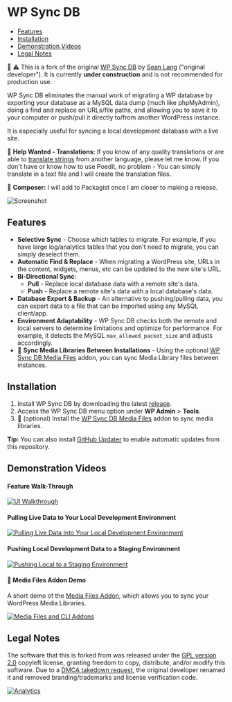 # WP Sync DB

- [Features](#features)
- [Installation](#installation)
- [Demonstration Videos](#demonstration-videos)
- [Legal Notes](#legal-notes)

:construction: :warning: This is a fork of the original [WP Sync DB](https://github.com/wp-sync-db/wp-sync-db) by [Sean Lang](http://slang.cx) ("original developer"). It is currently **under construction** and is not recommended for production use.

WP Sync DB eliminates the manual work of migrating a WP database by exporting your database as a MySQL data dump (much like phpMyAdmin), doing a find and replace on URLs/file paths, and allowing you to save it to your computer or push/pull it directly to/from another WordPress instance.

It is especially useful for syncing a local development database with a live site.

:pushpin: **Help Wanted - Translations:** If you know of any quality translations or are able to [translate strings](https://github.com/dmhendricks/wp-sync-db/blob/master/languages/wp-sync-db-en.pot) from another language, please let me know. If you don't have or know how to use Poedit, no problem - You can simply translate in a text file and I will create the translation files.

:pushpin: **Composer:** I will add to Packagist once I am closer to making a release.

![Screenshot](https://rawcdn.githack.com/slang800/psychic-ninja/master/wp-migrate-db.png "Screenshot")

## Features

- **Selective Sync** - Choose which tables to migrate. For example, if you have large log/analytics tables that you don't need to migrate, you can simply deselect them.
- **Automatic Find & Replace** - When migrating a WordPress site, URLs in the content, widgets, menus, etc can be updated to the new site's URL.
- **Bi-Directional Sync**:
   - **Pull** - Replace local database data with a remote site's data.
   - **Push** - Replace a remote site's data with a local database's data.
- **Database Export & Backup** - An alternative to pushing/pulling data, you can export data to a file that can be imported using any MySQL client/app.
- **Environment Adaptability** - WP Sync DB checks both the remote and local servers to determine limitations and optimize for performance. For example, it detects the MySQL `max_allowed_packet_size` and adjusts accordingly.
- :construction: **Sync Media Libraries Between Installations** - Using the optional [WP Sync DB Media Files](https://github.com/wp-sync-db/wp-sync-db-media-files) addon, you can sync Media Library files between instances.

## Installation

1. Install WP Sync DB by downloading the latest [release](https://github.com/dmhendricks/wp-sync-db/releases).
2. Access the WP Sync DB menu option under **WP Admin** > **Tools**.
3. :construction: (optional) Install the [WP Sync DB Media Files](https://github.com/wp-sync-db/wp-sync-db-media-files) addon to sync media libraries.

**Tip:** You can also install [GitHub Updater](https://github.com/afragen/github-updater) to enable automatic updates from this repository.

## Demonstration Videos

#### Feature Walk-Through

[![UI Walkthrough](https://img.youtube.com/vi/u7jFkwwfeJc/0.jpg)](https://www.youtube.com/watch?v=u7jFkwwfeJc "UI Walkthrough")

#### Pulling Live Data to Your Local Development Environment

[![Pulling Live Data Into Your Local Development Environment](https://img.youtube.com/vi/fHFcH4bCzmU/0.jpg)](https://www.youtube.com/watch?v=fHFcH4bCzmU "Pulling Live Data Into Your Local Development Environment")

#### Pushing Local Development Data to a Staging Environment

[![Pushing Local to a Staging Environment](https://img.youtube.com/vi/FjTzNqAlQE0/0.jpg)](https://www.youtube.com/watch?v=FjTzNqAlQE0 "Pushing Local to a Staging Environment")

#### :construction: Media Files Addon Demo

A short demo of the [Media Files Addon](https://github.com/wp-sync-db/wp-sync-db-media-files), which allows you to sync your WordPress Media Libraries.

[![Media Files and CLI Addons](https://img.youtube.com/vi/0aR8-jC2XXM/0.jpg)](https://www.youtube.com/watch?v=0aR8-jC2XXM "Media Files and CLI Addons")

## Legal Notes

The software that this is forked from was released under the [GPL version 2.0](https://github.com/dmhendricks/wp-sync-db/blob/master/LICENSE) copyleft license, granting freedom to copy, distribute, and/or modify this software. Due to a [DMCA takedown request](https://wptavern.com/dmca-takedown-notice-issued-against-fork-of-wp-migrate-db-pro), the original developer renamed it and removed branding/trademarks and license verification code.

[![Analytics](https://ga-beacon.appspot.com/UA-126205765-1/dmhendricks/wp-sync-db?flat)](https://ga-beacon.appspot.com/?utm_source=github.com&utm_medium=campaign&utm_content=button&utm_campaign=dmhendricks%2Fwp-sync-db)
